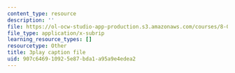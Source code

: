 ```yaml
---
content_type: resource
description: ''
file: https://ol-ocw-studio-app-production.s3.amazonaws.com/courses/8-01sc-classical-mechanics-fall-2016/907c646910925e87bda1a95a9e4edea2_emrHcqEvXpw.vtt
file_type: application/x-subrip
learning_resource_types: []
resourcetype: Other
title: 3play caption file
uid: 907c6469-1092-5e87-bda1-a95a9e4edea2
---
```

